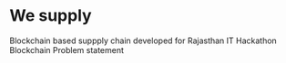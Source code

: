 # We supply
Blockchain based suppply chain developed for Rajasthan IT Hackathon Blockchain Problem statement
